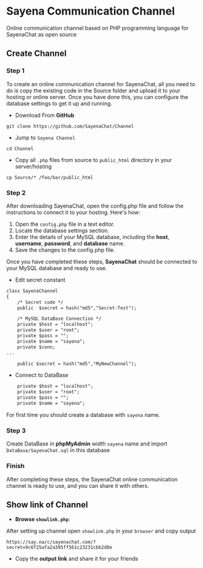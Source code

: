 # Sayena Communication Channel
Online communication channel based on PHP programming language for SayenaChat as open source

## Create Channel
### Step 1
To create an online communication channel for SayenaChat, all you need to do is copy the existing code in the Source folder and upload it to your hosting or online server. Once you have done this, you can configure the database settings to get it up and running.
- Download From **GitHub**
```shell
git clone https://github.com/SayenaChat/Channel
```
- Jump to `Sayena Channel`
```shell
cd Channel
```
- Copy all `.php` files from source to `public_html` directory in your server/hosting
```shell
cp Source/* /foo/bar/public_html
```
### Step 2
After downloading SayenaChat, open the config.php file and follow the instructions to connect it to your hosting. Here's how:

1. Open the `config.php` file in a text editor.
2. Locate the database settings section.
3. Enter the details of your MySQL database, including the **host**, **username**, **password**, and **database** name.
4. Save the changes to the config.php file.

Once you have completed these steps, **SayenaChat** should be connected to your MySQL database and ready to use.

- Edit secret constant
```html
class SayenaChannel
{
    /* Secret code */
    public  $secret = hash("md5","Secret-Test");

    /* MySQL DataBase Connection */
    private $host = "localhost";
    private $user = "root";
    private $pass = "";
    private $name = "sayena";
    private $conn;
...
```
```html
    public $secret = hash("md5","MyNewChannel");
```
- Connect to DataBase
```html
    private $host = "localhost";
    private $user = "root";
    private $pass = "";
    private $name = "sayena";
```
For first time you should create a database with `sayena` name.
### Step 3
Create DataBase in **phpMyAdmin** width `sayena` name and import `DataBase/SayenaChat.sql` in this database

### Finish
After completing these steps, the SayenaChat online communication channel is ready to use, and you can share it with others.

## Show link of Channel
- **Browse `showlink.php`**:

After setting up channel open `showlink.php` in your `browser` and copy output
```text
https://say.na/c/sayenachat.com/?secret=9c6f25afa2a395ff561c23231cbb2d8e
```
- Copy the **output link** and share it for your friends